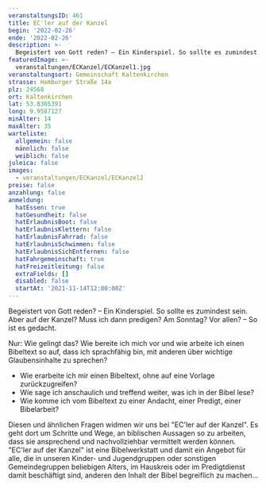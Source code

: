 ```yaml
---
veranstaltungsID: 461
title: EC'ler auf der Kanzel
begin: '2022-02-26'
ende: '2022-02-26'
description: >-
  Begeistert von Gott reden? – Ein Kinderspiel. So sollte es zumindest sein. Aber auf der Kanzel? Muss ich dann predigen? Am Sonntag? Vor allen? – So ist es gedacht.
featuredImage: >-
  veranstaltungen/ECKanzel/ECKanzel1.jpg
veranstaltungsort: Gemeinschaft Kaltenkirchen
strasse: Hamburger Straße 14a
plz: 24568
ort: Kaltenkirchen
lat: 53.8365391
long: 9.9587127
minAlter: 14
maxAlter: 35
warteliste:
  allgemein: false
  männlich: false
  weiblich: false
juleica: false
images:
  - veranstaltungen/ECKanzel/ECKanzel2
preise: false
anzahlung: false
anmeldung:
  hatEssen: true
  hatGesundheit: false
  hatErlaubnisBoot: false
  hatErlaubnisKlettern: false
  hatErlaubnisFahrrad: false
  hatErlaubnisSchwimmen: false
  hatErlaubnisSichEntfernen: false
  hatFahrgemeinschaft: true
  hatFreizeitleitung: false
  extraFields: []
  disabled: false
  startAt: '2021-11-14T12:00:00Z'
---
```

Begeistert von Gott reden? – Ein Kinderspiel. So sollte es zumindest sein. Aber auf der Kanzel? Muss ich dann predigen? Am Sonntag? Vor allen? – So ist es gedacht.

Nur: Wie gelingt das? Wie bereite ich mich vor und wie arbeite ich einen Bibeltext so auf, dass ich sprachfähig bin, mit anderen über wichtige Glaubensinhalte zu sprechen?

-	Wie erarbeite ich mir einen Bibeltext, ohne auf eine Vorlage zurückzugreifen?
-	Wie sage ich anschaulich und treffend weiter, was ich in der Bibel lese?
-	Wie komme ich vom Bibeltext zu einer Andacht, einer Predigt, einer Bibelarbeit?

Diesen und ähnlichen Fragen widmen wir uns bei "EC'ler auf der Kanzel". Es geht dort um Schritte und Wege, an biblischen Aussagen so zu arbeiten, dass sie ansprechend und nachvollziehbar vermittelt werden können. "EC'ler auf der Kanzel" ist eine Bibelwerkstatt und damit ein Angebot für alle, die in unseren Kinder- und Jugendgruppen oder sonstigen Gemeindegruppen beliebigen Alters, im Hauskreis oder im Predigtdienst damit beschäftigt sind, anderen den Inhalt der Bibel begreiflich zu machen...